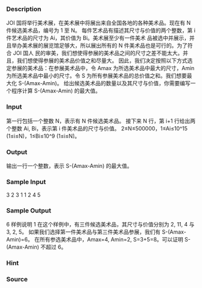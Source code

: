 
### Description
JOI 国将举行美术展，在美术展中将展出来自全国各地的各种美术品。现在有 N 件候选美术品，编号为 1 至 N。
每件艺术品有描述其尺寸与价值的两个整数，第 i 件艺术品的尺寸为 Ai，其价值为 Bi。美术展至少有一件美术
品被选中并展示，并且举办美术展的展览馆足够大，所以展出所有的 N 件美术品也是可行的。为了符合 JOI 国人
民的审美，我们想使得参展的美术品之间的尺寸之差不能太大。并且，我们想使得参展的美术品价值之和尽量大。
因此，我们决定按照以下方式选定参展的美术品：在参展美术品中，令 Amax 为所选美术品中最大的尺寸，Amin 
为所选美术品中最小的尺寸。令 S 为所有参展美术品的总价值之和。我们想要最大化 S-(Amax-Amin)。
给出候选美术品的数量以及其尺寸与价值，你需要编写一个程序计算 S-(Amax-Amin) 的最大值。



### Input
第一行包括一个整数 N，表示有 N 件候选美术品。
接下来 N 行，第 i+1 行给出两个整数 Ai, Bi，表示第 i 件美术品的尺寸与价值。
2≤N≤500000，1≤Ai≤10^15 (1≤i≤N)，1≤Bi≤10^9 (1≤i≤N)。



### Output
输出一行一个整数，表示 S-(Amax-Amin) 的最大值。



### Sample Input
3 2 
3 1
1 2 
4 5
### Sample Output
6
样例说明 1
在这个样例中，有三件候选美术品，其尺寸与价值分别为 2, 11, 4 与 3, 2, 5。
如果我们选择第一件美术品与第三件美术品参展，我们有 S-(Amax-Amin)=6。
在所有参选美术品中，Amax=4, Amin=2, S=3+5=8。可以证明 S-(Amax-Amin) 不超过 6。
### Hint



### Source

